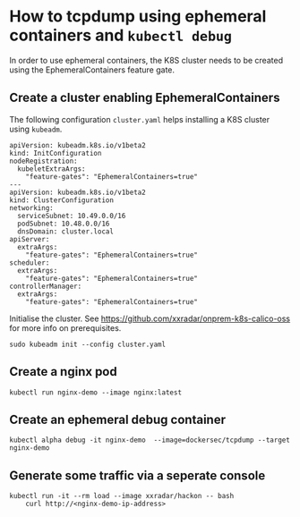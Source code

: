 # How to tcpdump using ephemeral containers and ```kubectl debug```
In order to use ephemeral containers, the K8S cluster needs to be created using the EphemeralContainers feature gate.

## Create a cluster enabling EphemeralContainers
The following configuration ```cluster.yaml``` helps installing a K8S cluster using ```kubeadm```.
```
apiVersion: kubeadm.k8s.io/v1beta2
kind: InitConfiguration
nodeRegistration:
  kubeletExtraArgs:
    "feature-gates": "EphemeralContainers=true"
---
apiVersion: kubeadm.k8s.io/v1beta2
kind: ClusterConfiguration
networking:
  serviceSubnet: 10.49.0.0/16
  podSubnet: 10.48.0.0/16
  dnsDomain: cluster.local
apiServer:
  extraArgs:
    "feature-gates": "EphemeralContainers=true"
scheduler:
  extraArgs:
    "feature-gates": "EphemeralContainers=true"
controllerManager:
  extraArgs:
    "feature-gates": "EphemeralContainers=true"
```
Initialise the cluster. See https://github.com/xxradar/onprem-k8s-calico-oss for more info on prerequisites.
```
sudo kubeadm init --config cluster.yaml
```
## Create a nginx pod
```
kubectl run nginx-demo --image nginx:latest 
```
## Create an ephemeral debug container
```
kubectl alpha debug -it nginx-demo  --image=dockersec/tcpdump --target nginx-demo
```
## Generate some traffic via a seperate console
```
kubectl run -it --rm load --image xxradar/hackon -- bash
    curl http://<nginx-demo-ip-address>
```
